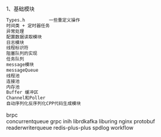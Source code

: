 1、基础模块

```markdown
Types.h			一些重定义操作
时间类 + 定时器任务
异常处理
配置数据读取模块
日志模块
线程标识符
阻塞队列的实现
任务队列
message模块
messageQueue
线程池
连接池
内存池
Buffer 缓冲区
Channel和Poller
自动序列化反序列化CPP代码生成模块

```




brpc  
concurrentqueue
grpc
inih
librdkafka
liburing
nginx
protobuf
readerwriterqueue
redis-plus-plus
spdlog
workflow